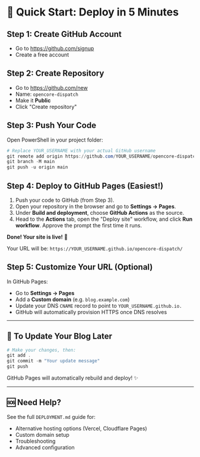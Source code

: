# 🚀 Quick Start: Deploy in 5 Minutes

## Step 1: Create GitHub Account
- Go to https://github.com/signup
- Create a free account

## Step 2: Create Repository
- Go to https://github.com/new
- Name: `opencore-dispatch`
- Make it **Public**
- Click "Create repository"

## Step 3: Push Your Code

Open PowerShell in your project folder:

```powershell
# Replace YOUR_USERNAME with your actual GitHub username
git remote add origin https://github.com/YOUR_USERNAME/opencore-dispatch.git
git branch -M main
git push -u origin main
```

## Step 4: Deploy to GitHub Pages (Easiest!)

1. Push your code to GitHub (from Step 3).
2. Open your repository in the browser and go to **Settings → Pages**.
3. Under **Build and deployment**, choose **GitHub Actions** as the source.
4. Head to the **Actions** tab, open the "Deploy site" workflow, and click
   **Run workflow**. Approve the prompt the first time it runs.

**Done! Your site is live!** 🎉

Your URL will be: `https://YOUR_USERNAME.github.io/opencore-dispatch/`

## Step 5: Customize Your URL (Optional)

In GitHub Pages:
- Go to **Settings → Pages**
- Add a **Custom domain** (e.g. `blog.example.com`)
- Update your DNS `CNAME` record to point to `YOUR_USERNAME.github.io.`
- GitHub will automatically provision HTTPS once DNS resolves

---

## 📝 To Update Your Blog Later

```powershell
# Make your changes, then:
git add .
git commit -m "Your update message"
git push
```

GitHub Pages will automatically rebuild and deploy! ✨

---

## 🆘 Need Help?

See the full `DEPLOYMENT.md` guide for:
- Alternative hosting options (Vercel, Cloudflare Pages)
- Custom domain setup
- Troubleshooting
- Advanced configuration

